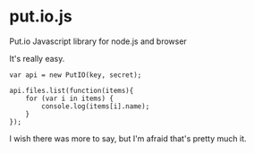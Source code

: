 put.io.js
=========

Put.io Javascript library for node.js and browser

It's really easy.

	var api = new PutIO(key, secret);
	
	api.files.list(function(items){
		for (var i in items) {
			console.log(items[i].name);
		}
	});

I wish there was more to say, but I'm afraid that's pretty much it.
